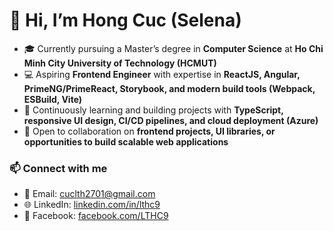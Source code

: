 # 👋 Hi, I’m Hong Cuc (Selena)

* 🎓 Currently pursuing a Master’s degree in **Computer Science** at **Ho Chi Minh City University of Technology (HCMUT)**
* 💻 Aspiring **Frontend Engineer** with expertise in **ReactJS, Angular, PrimeNG/PrimeReact, Storybook, and modern build tools (Webpack, ESBuild, Vite)**
* 🌱 Continuously learning and building projects with **TypeScript, responsive UI design, CI/CD pipelines, and cloud deployment (Azure)**
* 🤝 Open to collaboration on **frontend projects, UI libraries, or opportunities to build scalable web applications**

### 📫 Connect with me

* 📧 Email: [cuclth2701@gmail.com](mailto:cuclth2701@gmail.com)
* 🌐 LinkedIn: [linkedin.com/in/lthc9](https://www.linkedin.com/in/lthc9/)
* 📘 Facebook: [facebook.com/LTHC9](https://www.facebook.com/LTHC9/)
